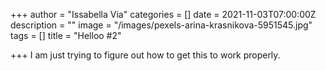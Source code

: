 +++
author = "Issabella Via"
categories = []
date = 2021-11-03T07:00:00Z
description = ""
image = "/images/pexels-arina-krasnikova-5951545.jpg"
tags = []
title = "Helloo #2"

+++
I am just trying to figure out how to get this to work properly.
